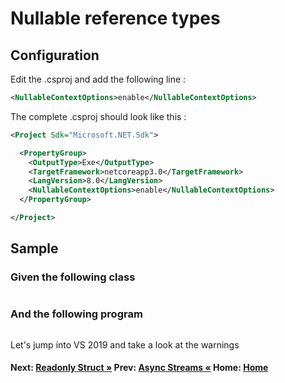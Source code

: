 # Nullable reference types

## Configuration

Edit the .csproj and add the following line : 
```xml
<NullableContextOptions>enable</NullableContextOptions>
```

The complete .csproj should look like this : 

```xml
<Project Sdk="Microsoft.NET.Sdk">

  <PropertyGroup>
    <OutputType>Exe</OutputType>
    <TargetFramework>netcoreapp3.0</TargetFramework>
    <LangVersion>8.0</LangVersion>
    <NullableContextOptions>enable</NullableContextOptions>
  </PropertyGroup>

</Project>
```

## Sample

### Given the following class
```cs --project ./Snippets/Snippets.csproj --source-file ./Snippets/nullable.cs --region car-class
```

### And the following program

```cs --project ./Snippets/Snippets.csproj --source-file ./Snippets/nullable.cs --region nullable
```

Let's jump into VS 2019 and take a look at the warnings

#### Next: [Readonly Struct  &raquo;](./readonly-struct.md)   Prev: [Async Streams  &laquo;](./asynchronous-streams.md)   Home: [Home](readme.md)
